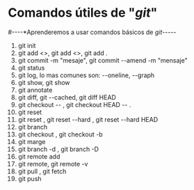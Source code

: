 # Comandos útiles de "_*_git_*_"
				
#----*Aprenderemos a usar comandos básicos de *git*-----
1. git init
2. git add <<fichero>>, git add <<carpeta>>, git add .
3. git commit -m "mesaje", git commit --amend -m "mensaje"
4. git status
5. git log, lo mas comunes son: --oneline, --graph
6. git show, git show <commit>
7. git annotate
8. git diff, git --cached, git diff HEAD
9. git checkout <commit> -- <file>, git checkout HEAD -- <file>.
10. git reset <fichero>
11. git reset <commit>, git reset --hard <commit>, git reset --hard HEAD
12. git branch <rama>
13. git checkout <rama>, git checkout -b <rama>
14. git marge <rama>
15. git branch -d <rama>, git branch -D <rama>
16. git remote add <repositorio-remoto> <url>
17. git remote, git remote -v
18. git pull <remote> <rama>, git fetch <remoto>
19. git push <remoto> <rama>
